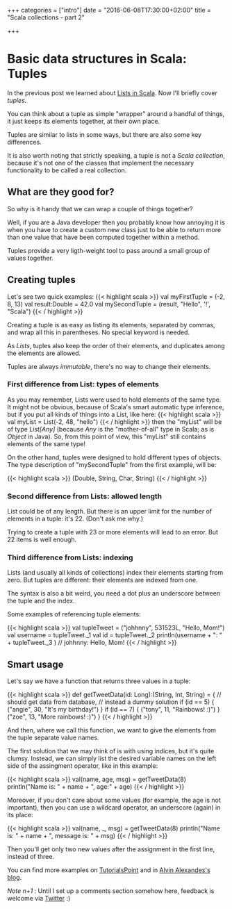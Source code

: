 +++
categories = ["intro"]
date = "2016-06-08T17:30:00+02:00"
title = "Scala collections - part 2"

+++

# Basic data structures in Scala: Tuples

In the previous post we learned about <a href='{{< relref "post/lists.md" >}}'>Lists in Scala</a>. Now I'll briefly cover _tuples_.

You can think about a tuple as simple "wrapper" around a handful of things,
it just keeps its elements together, at their own place.

<!--more-->

Tuples are similar to lists in some ways, but there are also some key differences.

It is also worth noting that strictly speaking, a tuple is not a _Scala collection_, because
it's not one of the classes that implement the necessary functionality to be called a real collection.

## What are they good for?

So why is it handy that we can wrap a couple of things together? 

Well, if you are a Java developer then you probably know how annoying
it is when you have to create a custom new class just to be able to
return more than one value that have been computed together within a method.

Tuples provide a very ligth-weight tool to pass around a small group
of values together.

## Creating tuples

Let's see two quick examples: 
{{< highlight scala >}}
val myFirstTuple = (-2, 8, 13)
val result:Double = 42.0
val mySecondTuple = (result, "Hello", '!', "Scala")
{{< / highlight >}}

Creating a tuple is as easy as listing its elements, separated by commas, 
and wrap all this in parentheses.
No special keyword is needed.

As _Lists_, tuples also keep the order of their elements, and duplicates among the elements are allowed.

Tuples are always _immutable_, there's no way to change their elements.

### First difference from List: types of elements

As you may remember, Lists were used to hold elements of the same type. It might not be obvious,
because of Scala's smart automatic type inference, but if you put all kinds of things into a List, like here: 
{{< highlight scala >}}
val myList = List(-2, 48, "hello")
{{< / highlight >}}
then the "myList" will be of type _List[Any]_ (because _Any_ is the "mother-of-all" type in Scala; as is _Object_ in Java).
So, from this point of view, this "myList" still contains elements of the same type!

On the other hand, tuples were designed to hold different types of objects.
The type description of "mySecondTuple" from the first example, will be:

{{< highlight scala >}}
(Double, String, Char, String)
{{< / highlight >}}

### Second difference from Lists: allowed length

List could be of any length. But there is an upper limit for the number of elements in a tuple: it's 22. (Don't ask me why.)

Trying to create a tuple with 23 or more elements will lead to an error. But 22 items is well enough.

### Third difference from Lists: indexing

Lists (and usually all kinds of collections) index their elements starting from zero. 
But tuples are different: their elements are indexed from one. 

The syntax is also a bit weird, you need a dot plus an underscore between the tuple and the index.

Some examples of referencing tuple elements:

{{< highlight scala >}}
val tupleTweet = ("johhnny", 531523L, "Hello, Mom!")
val username = tupleTweet._1
val id = tupleTweet._2
println(username + ": " + tupleTweet._3 )
// johhnny: Hello, Mom!
{{< / highlight >}}

## Smart usage

Let's say we have a function that returns three values in a tuple: 

{{< highlight scala >}}
def getTweetData(id: Long):(String, Int, String) = {
  // should get data from database,
  // instead a dummy solution
  if (id == 5) {
    ("angie", 30, "It's my birthday!")
  }
  if (id == 7) {
    ("tony", 11, "Rainbows! :)")
  }
  ("zoe", 13, "More rainbows! :)")
}
{{< / highlight >}}

And then, where we call this function, we want to give the elements from the tuple separate value names.

The first solution that we may think of is with using indices, but it's quite clumsy. Instead,
we can simply list the desired variable names on the left side of the assingment operator, like in this example: 

{{< highlight scala >}}
val(name, age, msg) = getTweetData(8)
println("Name is: " + name + ", age:" + age)
{{< / highlight >}}

Moreover, if you don't care about some values (for example, the age is not important), then you can use 
a wildcard operator, an underscore (again) in its place:

{{< highlight scala >}}
val(name, _, msg) = getTweetData(8)
println("Name is: " + name + ", message is: " + msg)
{{< / highlight >}}

Then you'll get only two new values after the assignment in the first line, instead of three.


You can find more examples on [TutorialsPoint](http://www.tutorialspoint.com/scala/scala_tuples.htm) 
and in [Alvin Alexandes's blog](http://alvinalexander.com/scala/scala-tuple-examples-syntax).

_Note n+1_ : Until I set up a comments section somehow here, feedback is welcome via [Twitter](https://twitter.com/adorster) :)




